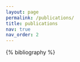 ```yaml
---
layout: page
permalink: /publications/
title: publications
nav: true
nav_order: 2
---
```


<!-- _pages/publications.md -->
<div class="publications">

{% bibliography %}

</div>